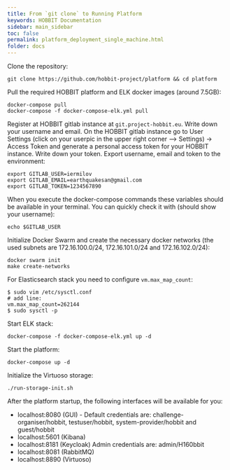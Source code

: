 ```yaml
---
title: From `git clone` to Running Platform
keywords: HOBBIT Documentation
sidebar: main_sidebar
toc: false
permalink: platform_deployment_single_machine.html
folder: docs
---
```


Clone the repository:
```
git clone https://github.com/hobbit-project/platform && cd platform
```

Pull the required HOBBIT platform and ELK docker images (around 7.5GB):
```
docker-compose pull
docker-compose -f docker-compose-elk.yml pull
```

Register at HOBBIT gitlab instance at `git.project-hobbit.eu`. Write down your username and email. On the HOBBIT gitlab instance go to User Settings (click on your userpic in the upper right corner --> Settings) -> Access Token and generate a personal access token for your HOBBIT instance. Write down your token. Export username, email and token to the environment:
```
export GITLAB_USER=iermilov
export GITLAB_EMAIL=earthquakesan@gmail.com
export GITLAB_TOKEN=1234567890
```

When you execute the docker-compose commands these variables should be available in your terminal. You can quickly check it with (should show your username):
```
echo $GITLAB_USER
```

Initialize Docker Swarm and create the necessary docker networks (the used subnets are 172.16.100.0/24, 172.16.101.0/24 and 172.16.102.0/24):
```
docker swarm init
make create-networks
```

For Elasticsearch stack you need to configure `vm.max_map_count`:
```
$ sudo vim /etc/sysctl.conf
# add line:
vm.max_map_count=262144
$ sudo sysctl -p
```

Start ELK stack:
```
docker-compose -f docker-compose-elk.yml up -d 
```

Start the platform:
```
docker-compose up -d 
```

Initialize the Virtuoso storage:
```
./run-storage-init.sh
```

After the platform startup, the following interfaces will be available for you:
* localhost:8080 (GUI) - 
Default credentials are: challenge-organiser/hobbit, testuser/hobbit, system-provider/hobbit and guest/hobbit
* localhost:5601 (Kibana)
* localhost:8181 (Keycloak) 
Admin credentials are: admin/H160bbit
* localhost:8081 (RabbitMQ)
* localhost:8890 (Virtuoso)